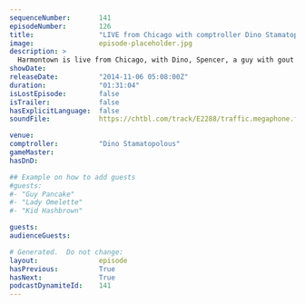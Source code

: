 ```yaml
---
sequenceNumber:       141
episodeNumber:        126
title:                "LIVE from Chicago with comptroller Dino Stamatopolous!"
image:                episode-placeholder.jpg
description: >
  Harmontown is live from Chicago, with Dino, Spencer, a guy with gout , a racism specialist and a live organist! Watch a full HD video of this episode at harmontown.com/live!
showDate:             
releaseDate:          "2014-11-06 05:08:00Z"
duration:             "01:31:04"
isLostEpisode:        false
isTrailer:            false
hasExplicitLanguage:  false
soundFile:            https://chtbl.com/track/E2288/traffic.megaphone.fm/STA2596802380.mp3?updated=1561593457

venue:                
comptroller:          "Dino Stamatopolous"
gameMaster:           
hasDnD:               

## Example on how to add guests
#guests:
#- "Guy Pancake"
#- "Lady Omelette"
#- "Kid Hashbrown"

guests:
audienceGuests:

# Generated.  Do not change:
layout:               episode
hasPrevious:          True
hasNext:              True
podcastDynamiteId:    141
---
```

